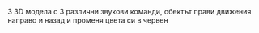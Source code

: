 3 3D модела с 3 различни звукови команди, обектът прави движения направо и назад и променя цвета си в червен
